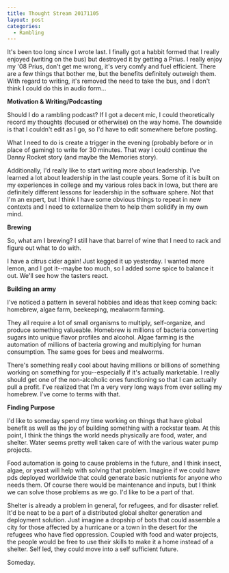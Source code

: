 ```yaml
---
title: Thought Stream 20171105
layout: post
categories:
  - Rambling
---
```

It's been too long since I wrote last. I finally got a habbit formed that I really enjoyed (writing on the bus) but destroyed it by getting a Prius. I really enjoy my '08 Prius, don't get me wrong, it's very comfy and fuel efficient. There are a few things that bother me, but the benefits definitely outweigh them. With regard to writing, it's removed the need to take the bus, and I don't think I could do this in audio form&#8230;

**Motivation & Writing/Podcasting**

Should I do a rambling podcast? If I got a decent mic, I could theoretically record my thoughts (focused or otherwise) on the way home. The downside is that I couldn't edit as I go, so I'd have to edit somewhere before posting.

What I need to do is create a trigger in the evening (probably before or in place of gaming) to write for 30 minutes. That way I could continue the Danny Rocket story (and maybe the Memories story).

Additionally, I'd really like to start writing more about leadership. I've learned a lot about leadership in the last couple years. Some of it is built on my experiences in college and my various roles back in Iowa, but there are definitely different lessons for leadership in the software sphere. Not that I'm an expert, but I think I have some obvious things to repeat in new contexts and I need to externalize them to help them solidify in my own mind.

**Brewing**

So, what am I brewing? I still have that barrel of wine that I need to rack and figure out what to do with.

I have a citrus cider again! Just kegged it up yesterday. I wanted more lemon, and I got it--maybe too much, so I added some spice to balance it out. We'll see how the tasters react.

**Building an army**

I've noticed a pattern in several hobbies and ideas that keep coming back: homebrew, algae farm, beekeeping, mealworm farming.

They all require a lot of small organisms to multiply, self-organize, and produce something valueable. Homebrew is millions of bacteria converting sugars into unique flavor profiles and alcohol. Algae farming is the automation of millions of bacteria growing and multiplying for human consumption. The same goes for bees and mealworms.

There's something really cool about having millions or billions of something working on something for you--especially if it's actually marketable. I really should get one of the non-alcoholic ones functioning so that I can actually pull a profit. I've realized that I'm a very very long ways from ever selling my homebrew. I've come to terms with that.

**Finding Purpose**

I'd like to someday spend my time working on things that have global benefit as well as the joy of building something with a rockstar team. At this point, I think the things the world needs physically are food, water, and shelter. Water seems pretty well taken care of with the various water pump projects.

Food automation is going to cause problems in the future, and I think insect, algae, or yeast will help with solving that problem. Imagine if we could have pds deployed worldwide that could generate basic nutrients for anyone who needs them. Of course there would be maintenance and inputs, but I think we can solve those problems as we go. I'd like to be a part of that.

Shelter is already a problem in general, for refugees, and for disaster relief. It'd be neat to be a part of a distributed global shelter generation and deployment solution. Just imagine a dropship of bots that could assemble a city for those affected by a hurricane or a town in the desert for the refugees who have fled oppression. Coupled with food and water projects, the people would be free to use their skills to make it a home instead of a shelter. Self led, they could move into a self sufficient future.

Someday.